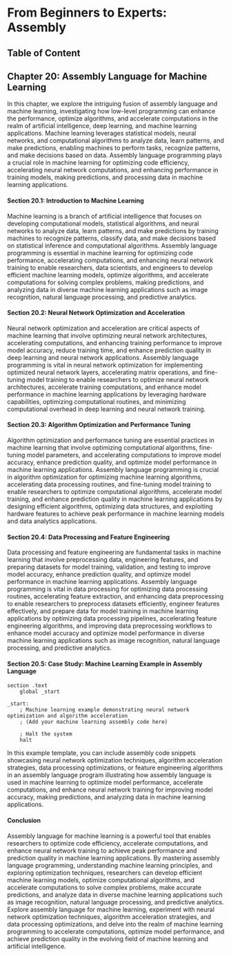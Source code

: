 # From Beginners to Experts: Assembly
## Table of Content
## Chapter 20: Assembly Language for Machine Learning

In this chapter, we explore the intriguing fusion of assembly language and machine learning, investigating how low-level programming can enhance the performance, optimize algorithms, and accelerate computations in the realm of artificial intelligence, deep learning, and machine learning applications. Machine learning leverages statistical models, neural networks, and computational algorithms to analyze data, learn patterns, and make predictions, enabling machines to perform tasks, recognize patterns, and make decisions based on data. Assembly language programming plays a crucial role in machine learning for optimizing code efficiency, accelerating neural network computations, and enhancing performance in training models, making predictions, and processing data in machine learning applications.

#### Section 20.1: Introduction to Machine Learning

Machine learning is a branch of artificial intelligence that focuses on developing computational models, statistical algorithms, and neural networks to analyze data, learn patterns, and make predictions by training machines to recognize patterns, classify data, and make decisions based on statistical inference and computational algorithms. Assembly language programming is essential in machine learning for optimizing code performance, accelerating computations, and enhancing neural network training to enable researchers, data scientists, and engineers to develop efficient machine learning models, optimize algorithms, and accelerate computations for solving complex problems, making predictions, and analyzing data in diverse machine learning applications such as image recognition, natural language processing, and predictive analytics.

#### Section 20.2: Neural Network Optimization and Acceleration

Neural network optimization and acceleration are critical aspects of machine learning that involve optimizing neural network architectures, accelerating computations, and enhancing training performance to improve model accuracy, reduce training time, and enhance prediction quality in deep learning and neural network applications. Assembly language programming is vital in neural network optimization for implementing optimized neural network layers, accelerating matrix operations, and fine-tuning model training to enable researchers to optimize neural network architectures, accelerate training computations, and enhance model performance in machine learning applications by leveraging hardware capabilities, optimizing computational routines, and minimizing computational overhead in deep learning and neural network training.

#### Section 20.3: Algorithm Optimization and Performance Tuning

Algorithm optimization and performance tuning are essential practices in machine learning that involve optimizing computational algorithms, fine-tuning model parameters, and accelerating computations to improve model accuracy, enhance prediction quality, and optimize model performance in machine learning applications. Assembly language programming is crucial in algorithm optimization for optimizing machine learning algorithms, accelerating data processing routines, and fine-tuning model training to enable researchers to optimize computational algorithms, accelerate model training, and enhance prediction quality in machine learning applications by designing efficient algorithms, optimizing data structures, and exploiting hardware features to achieve peak performance in machine learning models and data analytics applications.

#### Section 20.4: Data Processing and Feature Engineering

Data processing and feature engineering are fundamental tasks in machine learning that involve preprocessing data, engineering features, and preparing datasets for model training, validation, and testing to improve model accuracy, enhance prediction quality, and optimize model performance in machine learning applications. Assembly language programming is vital in data processing for optimizing data processing routines, accelerating feature extraction, and enhancing data preprocessing to enable researchers to preprocess datasets efficiently, engineer features effectively, and prepare data for model training in machine learning applications by optimizing data processing pipelines, accelerating feature engineering algorithms, and improving data preprocessing workflows to enhance model accuracy and optimize model performance in diverse machine learning applications such as image recognition, natural language processing, and predictive analytics.

#### Section 20.5: Case Study: Machine Learning Example in Assembly Language

```assembly
section .text
    global _start

_start:
    ; Machine learning example demonstrating neural network optimization and algorithm acceleration
    ; (Add your machine learning assembly code here)

    ; Halt the system
    halt
```

In this example template, you can include assembly code snippets showcasing neural network optimization techniques, algorithm acceleration strategies, data processing optimizations, or feature engineering algorithms in an assembly language program illustrating how assembly language is used in machine learning to optimize model performance, accelerate computations, and enhance neural network training for improving model accuracy, making predictions, and analyzing data in machine learning applications.

#### Conclusion

Assembly language for machine learning is a powerful tool that enables researchers to optimize code efficiency, accelerate computations, and enhance neural network training to achieve peak performance and prediction quality in machine learning applications. By mastering assembly language programming, understanding machine learning principles, and exploring optimization techniques, researchers can develop efficient machine learning models, optimize computational algorithms, and accelerate computations to solve complex problems, make accurate predictions, and analyze data in diverse machine learning applications such as image recognition, natural language processing, and predictive analytics. Explore assembly language for machine learning, experiment with neural network optimization techniques, algorithm acceleration strategies, and data processing optimizations, and delve into the realm of machine learning programming to accelerate computations, optimize model performance, and achieve prediction quality in the evolving field of machine learning and artificial intelligence.
